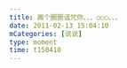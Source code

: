 ```yaml
---
title: 画个圈圈诅咒你、、、○○○、、、
date: 2011-02-13 15:04:10
mCategories: [说说]
type: moment
time: t150410
---
```


